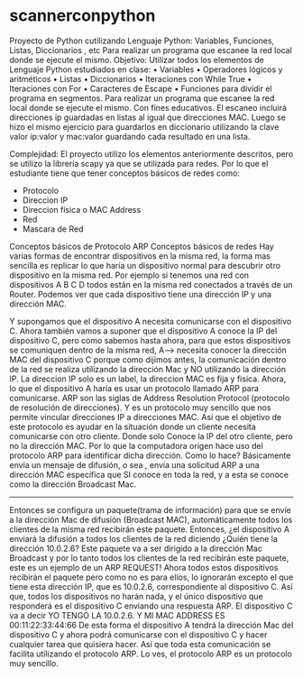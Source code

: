 # scannerconpython
Proyecto de Python cutilizando Lenguaje Python: Variables, Funciones, Listas, Diccionarios , etc  Para realizar un programa que escanee la red local donde se ejecute el mismo.
Objetivo:
Utilizar todos los elementos de Lenguaje Python estudiados en clase:
•	Variables
•	Operadores lógicos y aritméticos
•	Listas
•	Diccionarios
•	Iteraciones con While True
•	Iteraciones con For
•	Caracteres de Escape
•	Funciones para dividir el programa en segmentos.
Para realizar un programa que escanee la red local donde se ejecute el mismo. Con fines educativos. El escaneo incluirá direcciones ip guardadas en listas al igual que direcciones MAC.
Luego se hizo el mismo ejercicio para guardarlos en diccionario utilizando la clave valor ip:valor y mac:valor guardando cada resultado en una lista.


Complejidad:
	El proyecto utilizo los elementos anteriormente descritos, pero se utilizo la librería scapy ya que se utilizada para redes. Por lo que el estudiante tiene que tener conceptos básicos de redes como:
-	Protocolo
-	Direccion IP
-	Direccion física o MAC Address
-	Red
-	Mascara de Red



Conceptos básicos de Protocolo ARP
Conceptos básicos de redes
Hay varias formas de encontrar dispositivos en la misma red, la forma mas sencilla es replicar lo que haría un dispositivo normal para descubrir otro dispositivo en la misma red.
Por ejemplo si tenemos una red con dispositivos A B C D todos están en la misma red conectados a través de un Router.
Podemos ver que cada dispositivo tiene una dirección IP y una dirección MAC.
  
Y supongamos que el dispositivo A necesita comunicarse con el dispositivo C.
Ahora también vamos a suponer que el dispositivo A conoce la IP del dispositivo C, pero como sabemos hasta ahora, para que estos dispositivos se comuniquen dentro de la misma red, A--> necesita conocer la dirección MAC del dispositivo C porque como dijimos antes, la comunicación dentro de la red se realiza utilizando la dirección Mac y NO utilizando la dirección IP. La direccion IP solo es un label, la direccion MAC es fija y fisica.
Ahora, lo que el dispositivo A haría es usar un protocolo llamado ARP para comunicarse.
ARP son las siglas de Address Resolution Protocol (protocolo de resolución de direcciones).
Y es un protocolo muy sencillo que nos permite vincular direcciones IP a direcciones MAC.
Así que el objetivo de este protocolo es ayudar en la situación donde un cliente necesita comunicarse con otro cliente. Donde solo Conoce la IP del otro cliente, pero no la dirección MAC.
Por lo que la computadora origen hace uso del protocolo ARP para identificar dicha dirección.
Como lo hace? Básicamente envía un mensaje de difusión, o sea , envía una solicitud ARP a una dirección MAC específica que SI conoce en toda la red, y a esta se conoce como la dirección Broadcast Mac.
________________________________________
Entonces se configura un paquete(trama de información) para que se envíe a la dirección Mac de difusión (Broadcast MAC), automáticamente todos los clientes de la misma red recibirán este paquete.
Entonces, ¿el dispositivo A enviará la difusión a todos los clientes de la red diciendo ¿Quién tiene la dirección 10.0.2.6?
Este paquete va a ser dirigido a la dirección Mac Broadcast y por lo tanto todos los clientes de la red recibirán este paquete, este es un ejemplo de un ARP REQUEST!
Ahora todos estos dispositivos recibirán el paquete pero como no es para ellos, lo ignorarán excepto el que tiene esta dirección IP, que es 10.0.2.6, correspondiente al dispositivo C.
Así que, todos los dispositivos no harán nada, y el único dispositivo que responderá es el dispositivo C enviando una respuesta ARP.
El dispositivo C va a decir YO TENGO LA 10.0.2.6. Y MI MAC ADDRESS ES 00:11:22:33:44:66
De esta forma el dispositivo A tendrá la dirección Mac del dispositivo C y ahora podrá comunicarse con el dispositivo C y hacer cualquier tarea que quisiera hacer.
Así que toda esta comunicación se facilita utilizando el protocolo ARP.
Lo ves, el protocolo ARP es un protocolo muy sencillo.
